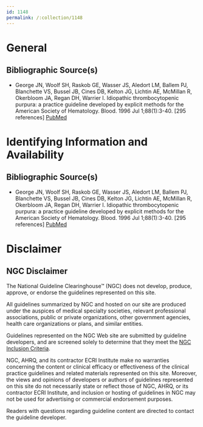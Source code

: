 ```yaml
---
id: 1148
permalink: /:collection/1148
---
```


# General

## Bibliographic Source(s)

- George JN, Woolf SH, Raskob GE, Wasser JS, Aledort LM, Ballem PJ, Blanchette VS, Bussel JB, Cines DB, Kelton JG, Lichtin AE, McMillan R, Okerbloom JA, Regan DH, Warrier I. Idiopathic thrombocytopenic purpura: a practice guideline developed by explicit methods for the American Society of Hematology. Blood. 1996 Jul 1;88(1):3-40. [295 references] [ PubMed ](http://www.ncbi.nlm.nih.gov/entrez/query.fcgi?cmd=Retrieve&db=pubmed&dopt=Abstract&list_uids=8704187)

# Identifying Information and Availability

## Bibliographic Source(s)

- George JN, Woolf SH, Raskob GE, Wasser JS, Aledort LM, Ballem PJ, Blanchette VS, Bussel JB, Cines DB, Kelton JG, Lichtin AE, McMillan R, Okerbloom JA, Regan DH, Warrier I. Idiopathic thrombocytopenic purpura: a practice guideline developed by explicit methods for the American Society of Hematology. Blood. 1996 Jul 1;88(1):3-40. [295 references] [ PubMed ](http://www.ncbi.nlm.nih.gov/entrez/query.fcgi?cmd=Retrieve&db=pubmed&dopt=Abstract&list_uids=8704187)

# Disclaimer

## NGC Disclaimer

The National Guideline Clearinghouse™ (NGC) does not develop, produce, approve, or endorse the guidelines represented on this site.

All guidelines summarized by NGC and hosted on our site are produced under the auspices of medical specialty societies, relevant professional associations, public or private organizations, other government agencies, health care organizations or plans, and similar entities.

Guidelines represented on the NGC Web site are submitted by guideline developers, and are screened solely to determine that they meet the [NGC Inclusion Criteria](/help-and-about/summaries/inclusion-criteria).

NGC, AHRQ, and its contractor ECRI Institute make no warranties concerning the content or clinical efficacy or effectiveness of the clinical practice guidelines and related materials represented on this site. Moreover, the views and opinions of developers or authors of guidelines represented on this site do not necessarily state or reflect those of NGC, AHRQ, or its contractor ECRI Institute, and inclusion or hosting of guidelines in NGC may not be used for advertising or commercial endorsement purposes.

Readers with questions regarding guideline content are directed to contact the guideline developer.

